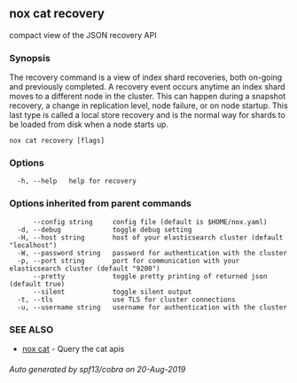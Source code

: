## nox cat recovery

compact view of the JSON recovery API

### Synopsis

The recovery command is a view of index shard recoveries, both on-going and previously completed.
A recovery event occurs anytime an index shard moves to a different node in the cluster.
This can happen during a snapshot recovery, a change in replication level, node failure, or on node startup.
This last type is called a local store recovery and is the normal way for shards to be loaded from disk when a node starts up.

```
nox cat recovery [flags]
```

### Options

```
  -h, --help   help for recovery
```

### Options inherited from parent commands

```
      --config string     config file (default is $HOME/nox.yaml)
  -d, --debug             toggle debug setting
  -H, --host string       host of your elasticsearch cluster (default "localhost")
  -W, --password string   password for authentication with the cluster
  -p, --port string       port for communication with your elasticsearch cluster (default "9200")
      --pretty            toggle pretty printing of returned json (default true)
      --silent            toggle silent output
  -t, --tls               use TLS for cluster connections
  -u, --username string   username for authentication with the cluster
```

### SEE ALSO

* [nox cat](nox_cat.md)	 - Query the cat apis

###### Auto generated by spf13/cobra on 20-Aug-2019
